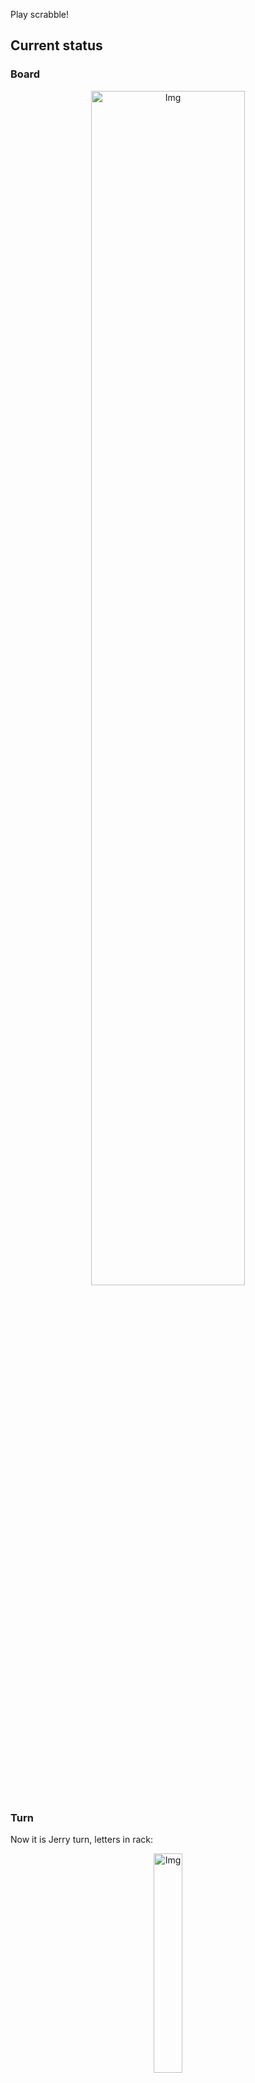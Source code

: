 
Play scrabble!
## Current status
### Board
<p align="center">
<img src="https://raw.githubusercontent.com/radosz99/radosz99/main/board.png" width=70% alt="Img"/>
    </p>
    
### Turn
Now it is Jerry turn, letters in rack:
<p align="center">
<img src="https://raw.githubusercontent.com/radosz99/radosz99/main/rack.png" width=30% alt="Img"/>
</p>

### Game score
| Id | Player name | Points |
  | - | - | - |  
|0 | Tom | 28
|1 | Jerry | 0
## Make the move
Make the move and insert the letters by creating an [issue](https://github.com/radosz99/radosz99/issues/new?title=scrabble%7Cmove%7C7%3AA%3ARIDE&body=Just+push+%27Submit+new+issue%27+or+update+with+your+move.) according to the rules or...

## Possibly best moves  
Are you sure? :smiling_imp: :smiling_imp: :smiling_imp:
<details>
  <summary>Spoiler warning!</summary>
  
  | Id | Move | Issue link | Points |
  | - | - | - | - |  
|1| L:3:lambed | [scrabble&#124;move&#124;L:3:lambed](https://github.com/radosz99/radosz99/issues/new?title=scrabble%7Cmove%7CL%3A3%3Alambed&body=Just+push+%27Submit+new+issue%27+or+update+with+your+move.) | 22 
|2| L:6:lembrar | [scrabble&#124;move&#124;L:6:lembrar](https://github.com/radosz99/radosz99/issues/new?title=scrabble%7Cmove%7CL%3A6%3Alembrar&body=Just+push+%27Submit+new+issue%27+or+update+with+your+move.) | 22 
|3| L:3:lamber | [scrabble&#124;move&#124;L:3:lamber](https://github.com/radosz99/radosz99/issues/new?title=scrabble%7Cmove%7CL%3A3%3Alamber&body=Just+push+%27Submit+new+issue%27+or+update+with+your+move.) | 20 
|4| L:3:amble | [scrabble&#124;move&#124;L:3:amble](https://github.com/radosz99/radosz99/issues/new?title=scrabble%7Cmove%7CL%3A3%3Aamble&body=Just+push+%27Submit+new+issue%27+or+update+with+your+move.) | 18 
|5| L:6:beldar | [scrabble&#124;move&#124;L:6:beldar](https://github.com/radosz99/radosz99/issues/new?title=scrabble%7Cmove%7CL%3A6%3Abeldar&body=Just+push+%27Submit+new+issue%27+or+update+with+your+move.) | 18 
|6| L:3:brame | [scrabble&#124;move&#124;L:3:brame](https://github.com/radosz99/radosz99/issues/new?title=scrabble%7Cmove%7CL%3A3%3Abrame&body=Just+push+%27Submit+new+issue%27+or+update+with+your+move.) | 18 
|7| L:3:lambe | [scrabble&#124;move&#124;L:3:lambe](https://github.com/radosz99/radosz99/issues/new?title=scrabble%7Cmove%7CL%3A3%3Alambe&body=Just+push+%27Submit+new+issue%27+or+update+with+your+move.) | 18 
|8| L:3:mable | [scrabble&#124;move&#124;L:3:mable](https://github.com/radosz99/radosz99/issues/new?title=scrabble%7Cmove%7CL%3A3%3Amable&body=Just+push+%27Submit+new+issue%27+or+update+with+your+move.) | 18 
|9| L:6:medrar | [scrabble&#124;move&#124;L:6:medrar](https://github.com/radosz99/radosz99/issues/new?title=scrabble%7Cmove%7CL%3A6%3Amedrar&body=Just+push+%27Submit+new+issue%27+or+update+with+your+move.) | 18 
|10| L:6:meldar | [scrabble&#124;move&#124;L:6:meldar](https://github.com/radosz99/radosz99/issues/new?title=scrabble%7Cmove%7CL%3A6%3Ameldar&body=Just+push+%27Submit+new+issue%27+or+update+with+your+move.) | 18 
</details>
    
## Latest moves

| Id | Type | Move / Letters to replace | Created words / New letters | Date | Points | Player | Who |
| - | - | - | - | - | - | - | - |
|0| INSERT | 7:H:tarjen | ['TARJEN'] | 12/07/2022, 01:40:43 | 28 | Tom | [radosz99](github.com/radosz99) |